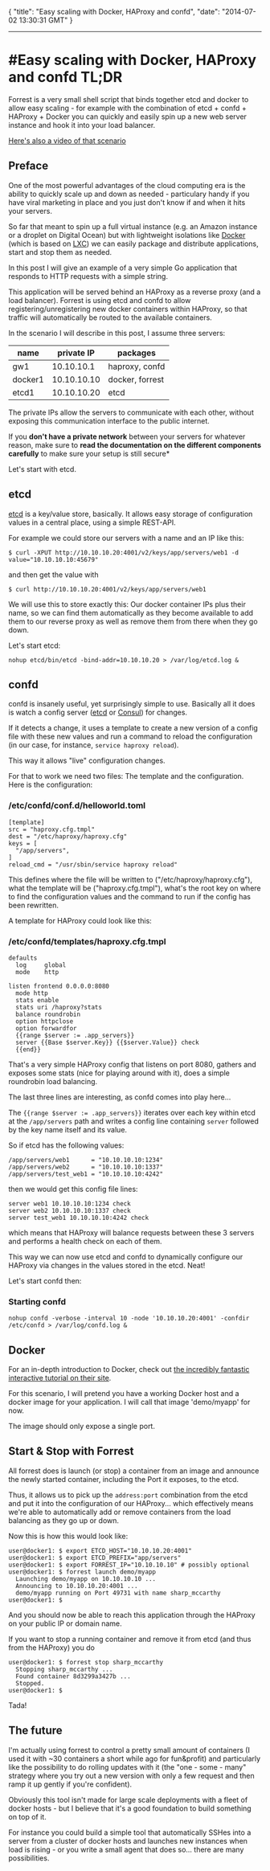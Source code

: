 {
  "title": "Easy scaling with Docker, HAProxy and confd",
  "date": "2014-07-02 13:30:31 GMT"
}

---

#Easy scaling with Docker, HAProxy and confd
TL;DR
=====

Forrest is a very small shell script that binds together etcd and docker to allow easy scaling - for example with the combination of etcd + confd + HAProxy + Docker you can quickly and easily spin up a new web server instance and hook it into your load balancer.

[Here's also a video of that scenario](https://www.youtube.com/watch?v=sbr6GwQbJc4)

## Preface

One of the most powerful advantages of the cloud computing era is the ability to quickly scale up and down as needed - particulary handy if you have viral marketing in place and you just don't know if and when it hits your servers.

So far that meant to spin up a full virtual instance (e.g. an Amazon instance or a droplet on Digital Ocean) but with lightweight isolations like [Docker](http://www.docker.com) (which is based on [LXC](https://linuxcontainers.org/)) we can easily package and distribute applications, start and stop them as needed.

In this post I will give an example of a very simple Go application that responds to HTTP requests with a simple string.

This application will be served behind an HAProxy as a reverse proxy (and a load balancer). Forrest is using etcd and confd to allow registering/unregistering new docker containers within HAProxy, so that traffic will automatically be routed to the available containers.

In the scenario I will describe in this post, I assume three servers:

name | private IP | packages
--- | --- | ---
gw1 | 10.10.10.1 | haproxy, confd
docker1 | 10.10.10.10 | docker, forrest
etcd1 | 10.10.10.20 | etcd

The private IPs allow the servers to communicate with each other, without exposing this communication interface to the public internet.

If you **don't have a private network** between your servers for whatever reason, make sure to **read the documentation on the different components carefully** to make sure your setup is still secure*

Let's start with etcd.

## etcd

[etcd](https://github.com/coreos/etcd) is a key/value store, basically.
It allows easy storage of configuration values in a central place, using a simple REST-API.

For example we could store our servers with a name and an IP like this:

    $ curl -XPUT http://10.10.10.20:4001/v2/keys/app/servers/web1 -d value="10.10.10.10:45679"

and then get the value with

    $ curl http://10.10.10.20:4001/v2/keys/app/servers/web1

We will use this to store exactly this: Our docker container IPs plus their name, so we can find them automatically as they become available to add them to our reverse proxy as well as remove them from there when they go down.

Let's start etcd:

    nohup etcd/bin/etcd -bind-addr=10.10.10.20 > /var/log/etcd.log &

## confd

confd is insanely useful, yet surprisingly simple to use.
Basically all it does is watch a config server ([etcd](https://github.com/coreos/etcd) or [Consul](https://consul.io)) for changes. 

If it detects a change, it uses a template to create a new version of a config file with these new values and run a command to reload the configuration (in our case, for instance, ``service haproxy reload``).

This way it allows "live" configuration changes.

For that to work we need two files: The template and the configuration.
Here is the configuration:

### /etc/confd/conf.d/helloworld.toml

    [template]
    src = "haproxy.cfg.tmpl"
    dest = "/etc/haproxy/haproxy.cfg"
    keys = [
      "/app/servers",
    ]
    reload_cmd = "/usr/sbin/service haproxy reload"

This defines where the file will be written to ("/etc/haproxy/haproxy.cfg"), what the template will be ("haproxy.cfg.tmpl"), what's the root key on where to find the configuration values and the command to run if the config has been rewritten.

A template for HAProxy could look like this:

### /etc/confd/templates/haproxy.cfg.tmpl

    defaults
      log     global
      mode    http
    
    listen frontend 0.0.0.0:8080
      mode http
      stats enable
      stats uri /haproxy?stats
      balance roundrobin
      option httpclose
      option forwardfor
      {{range $server := .app_servers}}
      server {{Base $server.Key}} {{$server.Value}} check
      {{end}}

That's a very simple HAProxy config that listens on port 8080, gathers and exposes some stats (nice for playing around with it), does a simple roundrobin load balancing.

The last three lines are interesting, as confd comes into play here...

The ``{{range $server := .app_servers}}`` iterates over each key within etcd at the ``/app/servers`` path and writes a config line containing ``server`` followed by the key name itself and its value.

So if etcd has the following values:

    /app/servers/web1      = "10.10.10.10:1234"
    /app/servers/web2      = "10.10.10.10:1337"
    /app/servers/test_web1 = "10.10.10.10:4242"

then we would get this config file lines:

    server web1 10.10.10.10:1234 check
    server web2 10.10.10.10:1337 check
    server test_web1 10.10.10.10:4242 check

which means that HAProxy will balance requests between these 3 servers and performs a health check on each of them.

This way we can now use etcd and confd to dynamically configure our HAProxy via changes in the values stored in the etcd. Neat!

Let's start confd then:

### Starting confd

    nohup confd -verbose -interval 10 -node '10.10.10.20:4001' -confdir /etc/confd > /var/log/confd.log &

## Docker

For an in-depth introduction to Docker, check out [the incredibly fantastic interactive tutorial on their site](http://www.docker.com/tryit/).

For this scenario, I will pretend you have a working Docker host and a docker image for your application. I will call that image 'demo/myapp' for now.

The image should only expose a single port.

## Start & Stop with Forrest

All forrest does is launch (or stop) a container from an image and announce the newly started container, including the Port it exposes, to the etcd.

Thus, it allows us to pick up the ``address:port`` combination from the etcd and put it into the configuration of our HAProxy... which effectively means we're able to automatically add or remove containers from the load balancing as they go up or down.

Now this is how this would look like:

    user@docker1: $ export ETCD_HOST="10.10.10.20:4001"
    user@docker1: $ export ETCD_PREFIX="app/servers"
    user@docker1: $ export FORREST_IP="10.10.10.10" # possibly optional
    user@docker1: $ forrest launch demo/myapp
      Launching demo/myapp on 10.10.10.10 ...
      Announcing to 10.10.10.20:4001 ...
      demo/myapp running on Port 49731 with name sharp_mccarthy
    user@docker1: $

And you should now be able to reach this application through the HAProxy on your public IP or domain name.

If you want to stop a running container and remove it from etcd (and thus from the HAProxy) you do

    user@docker1: $ forrest stop sharp_mccarthy
      Stopping sharp_mccarthy ...
      Found container 8d3299a3427b ...
      Stopped.
    user@docker1: $

Tada!

## The future
I'm actually using forrest to control a pretty small amount of containers (I used it with ~30 containers a short while ago for fun&profit) and particularly like the possibility to do rolling updates with it (the "one - some - many" strategy where you try out a new version with only a few request and then ramp it up gently if you're confident).

Obviously this tool isn't made for large scale deployments with a fleet of docker hosts - but I believe that it's a good foundation to build something on top of it.

For instance you could build a simple tool that automatically SSHes into a server from a cluster of docker hosts and launches new instances when load is rising - or you write a small agent that does so... there are many possibilities.